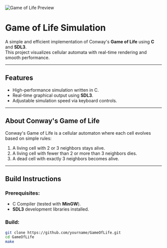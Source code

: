 
![Game of Life Preview](https://i.imgur.com/LcvSqFa.gif)


# Game of Life Simulation

A simple and efficient implementation of Conway's **Game of Life** using **C** and **SDL3**.  
This project visualizes cellular automata with real-time rendering and smooth performance.

---

## Features

- High-performance simulation written in C.
- Real-time graphical output using **SDL3**.
- Adjustable simulation speed via keyboard controls.

---

## About Conway's Game of Life

Conway's Game of Life is a cellular automaton where each cell evolves based on simple rules:

1. A living cell with 2 or 3 neighbors stays alive.
2. A living cell with fewer than 2 or more than 3 neighbors dies.
3. A dead cell with exactly 3 neighbors becomes alive.

---

## Build Instructions

### Prerequisites:
- C Compiler (tested with **MinGW**).
- **SDL3** development libraries installed.

### Build:

```bash
git clone https://github.com/yourname/GameOfLife.git
cd GameOfLife
make
```
